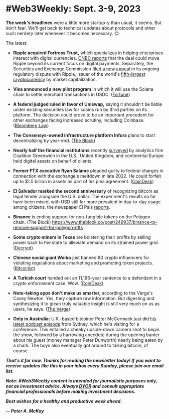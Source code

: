 # #Web3Weekly: Sept. 3-9, 2023

**The week's headlines** were a little more startup-y than usual, it seems. But don't fear. We'll get back to technical updates about protocols and other such nerdery later whenever it becomes necessary. 😊

The latest:

- **Ripple acquired Fortress Trust,** which specializes in helping enterprises interact with digital currencies. [CNBC reports](https://www.coindesk.com/business/2023/09/08/ripple-acquires-crypto-focused-chartered-trust-company-fortress-trust/) that the deal could move Ripple beyond its current focus on digital payments. Separately, the Securities and Exchange Commission [filed a new appeal](https://www.msn.com/en-us/money/markets/sec-counters-ripple-in-effort-to-appeal-groundbreaking-xrp-ruling/ar-AA1gs5hr) in its ongoing regulatory dispute with Ripple, issuer of the world's [fifth-largest cryptocurrency](https://coinmarketcap.com/currencies/xrp/) by market capitalization.

- **Visa announced a new pilot program** in which it will use the Solana chain to settle merchant transactions in USDC. ([Fortune](https://fortune.com/crypto/2023/09/05/visa-stablecoin-usdc-solana-worldpay-nuvei-merchants-payments/))

- **A federal judged ruled in favor of Uniswap,** saying it shouldn't be liable under existing securities law for scams run by third parties on its platform. The decision could prove to be an important precedent for other exchanges facing increased scrutiny, including Coinbase. ([Bloomberg Law](https://news.bloomberglaw.com/securities-law/new-york-judge-previews-crypto-thinking-in-uniswaps-huge-win))

- **The Consensys-owned infrastructure platform Infura** plans to start decentralizing by year-end. ([The Block](https://www.theblock.co/post/249991/consensys-owned-infura-plans-to-start-decentralizing-by-end-of-2023))

- **Nearly half the financial institutions** recently [surveyed](https://www.greenwich.com/market-structure-technology/digital-assets-managers-fuel-data-infrastructure-needs) by analytics firm Coalition Greenwich in the U.S., United Kingdom, and continental Europe held digital assets on behalf of clients.

- **Former FTX executive Ryan Salame** pleaded guilty to federal charges in connection with the exchange's meltdown in late 2022. He could forfeit up to $1.5 billion in assets as part of his plea agreement. ([CoinDesk](https://www.coindesk.com/policy/2023/09/07/ex-ftx-executive-ryan-salame-pleads-guilty-to-us-criminal-charges/))

- **El Salvador marked the second anniversary** of recognizing bitcoin as legal tender alongside the U.S. dollar. The experiment's results so far have been mixed, with USD still far more prevalent in day-to-day usage among citizens, the newspaper El Pais [reports](https://www.msn.com/en-us/money/companies/two-years-of-bitcoin-in-bukele-s-el-salvador-an-opaque-experiment-with-a-little-used-currency/ar-AA1g8ffH).

- **Binance** is ending support for non-fungible tokens on the Polygon chain. (The Block) https://www.theblock.co/post/249937/binance-to-remove-support-for-polygon-nfts

- **Some crypto miners in Texas** are bolstering their profits by selling power back to the state to alleviate demand on its strained power grid. ([Decrypt](https://decrypt.co/155460/how-bitcoin-miners-in-texas-are-making-millions-without-mining-at-all))

- **Chinese social giant Weibo** just banned 80 crypto influencers for violating regulations about marketing and promoting token projects. ([Bitcoinist](https://bitcoinist.com/crypto-silence-on-weibo-chinas-censorship/))

- **A Turkish court** handed out an 11,196-year sentence to a defendant in a crypto enforcement case. Wow. ([CoinDesk](https://www.coindesk.com/policy/2023/09/08/11196-years-in-prison-for-faruk-ozer-ceo-of-collapsed-turkish-crypto-exchange-thodex/))

- **Note-taking apps don't make us smarter,** according to the Verge's Casey Newton. Yes, they capture raw information. But digesting and synthesizing it to glean truly valuable insight is still very much on us as users, he says. ([The Verge](https://www.theverge.com/2023/8/25/23845590/note-taking-apps-ai-chat-distractions-notion-roam-mem-obsidian))

- **Only in Australia:** U.K.-based bitcoiner Peter McCormack just did [his latest podcast episode](https://www.youtube.com/watch?v=ggY-covPBR0) from Sydney, which he's visiting for a conference. This entailed a cheeky upside-down camera shot to begin the show, followed by a harrowing anecdote during the opening banter about his guest (money manager Peter Dunworth) nearly being eaten by a shark. The boys also eventually got around to talking bitcoin, of course.

_**That's it for now. Thanks for reading the newsletter today! If you want to receive updates like this in your inbox every Sunday, please join our email list.**_

_**Note: #Web3Weekly content is intended for journalistic purposes only, not as investment advice. Always [DYOR](https://www.urbandictionary.com/define.php?term=DYOR) and consult appropriate financial professionals before making investment decisions.**_

_**Best wishes for a healthy and productive week ahead.**_  

_**-- Peter A. McKay**_  
